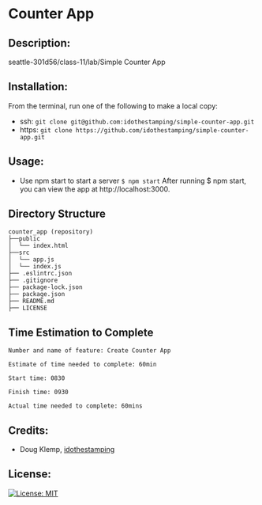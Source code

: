 # Counter App

## Description:
seattle-301d56/class-11/lab/Simple Counter App

## Installation:
From the terminal, run one of the following to make a local copy:
* ssh: `git clone git@github.com:idothestamping/simple-counter-app.git`
* https: `git clone https://github.com/idothestamping/simple-counter-app.git`

## Usage:
* Use npm start to start a server
`$ npm start`
After running $ npm start, you can view the app at http://localhost:3000.

## Directory Structure
```
counter_app (repository)
├──public
│  └── index.html
├──src
│  └── app.js
│  └── index.js
├── .eslintrc.json
├── .gitignore
├── package-lock.json
├── package.json
├── README.md
├── LICENSE
```

## Time Estimation to Complete
```
Number and name of feature: Create Counter App

Estimate of time needed to complete: 60min

Start time: 0830

Finish time: 0930

Actual time needed to complete: 60mins
```

## Credits:
* Doug Klemp, [idothestamping](https://github.com/idothestamping)

## License:
[![License: MIT](https://img.shields.io/badge/License-MIT-yellow.svg)](https://github.com/idothestamping/simple-counter-app/blob/master/LICENSE)